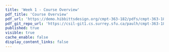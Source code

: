 ```yaml
---
title: 'Week 1 - Course Overview'
pdf_title: 'Course Overview'
pdf_url: 'https://demo.hibbittsdesign.org/cmpt-363-182/pdfs/cmpt-363-182-course-overview.pdf'
pdf_git_repo_url: 'https://csil-git1.cs.surrey.sfu.ca/paulh/cmpt-363-182-slides/blob/master/course-overview/slides.md'
published: true
visible: true
cache_enable: false
display_content_links: false
---
```

